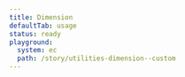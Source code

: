 ```yaml
---
title: Dimension
defaultTab: usage
status: ready
playground:
  system: ec
  path: /story/utilities-dimension--custom
---
```

